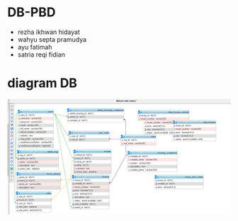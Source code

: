 # DB-PBD
- rezha ikhwan hidayat
- wahyu septa pramudya 
- ayu fatimah
- satria reqi fidian

# **diagram DB**

 ![Diagram](./digram.png)
